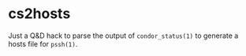 # cs2hosts

Just a Q&D hack to parse the output of `condor_status(1)` to generate
a hosts file for `pssh(1)`.


